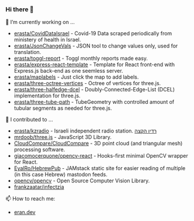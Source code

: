 ### Hi there 👋
🔭 I’m currently working on ...  
- [erasta/CovidDataIsrael](https://github.com/erasta/CovidDataIsrael) - Covid-19 Data scraped periodically from ministery of health in Israel. 
- [erasta/JsonChangeVals](https://github.com/erasta/JsonChangeVals) - JSON tool to change values only, used for translation. 
- [erasta/toggl-report](https://github.com/erasta/toggl-report) - Toggl monthly reports made easy.
- [erasta/express-react-template](https://github.com/erasta/express-react-template) - Template for React front-end with Express.js back-end as one seemless server.
- [erasta/maplabels](https://github.com/erasta/maplabels) - Just click the map to add labels.
- [erasta/three-octree-vertices](https://github.com/erasta/three-octree-vertices) - Octree of vertices for three.js.
- [erasta/three-halfedge-dcel](https://github.com/erasta/three-halfedge-dcel) - Doubly-Connected-Edge-List (DCEL) implementation for three.js.
- [erasta/three-tube-path](https://github.com/erasta/three-tube-path) - TubeGeometry with controlled amount of tubular segments as needed for three.js.

👯 I contributed to ...  
- [erasta/kzradio](https://github.com/erasta/kzradio) - Israeli independent radio station. [רדיו הקצה](https://www.kzradio.net/)
- [mrdoob/three.js](https://github.com/mrdoob/three.js) - JavaScript 3D Library.
- [CloudCompare/CloudCompare](https://github.com/CloudCompare/CloudCompare) - 3D point cloud (and triangular mesh) processing software.
- [giacomocerquone/opencv-react](https://github.com/giacomocerquone/opencv-react) - Hooks-first minimal OpenCV wrapper for React.
- [EyalRo/HebrewPub](https://github.com/EyalRo/HebrewPub) - JAMstack static site for easier reading of multiple (in this case Hebrew) mastodon feeds.
- [opencv/opencv](https://github.com/opencv/opencv) - Open Source Computer Vision Library.
- [frankzaatar/infectzia](https://github.com/frankzaatar/infectzia)

📫 How to reach me:  
- [eran.dev](https://eran.dev/)


<!--
**erasta/erasta** is a ✨ _special_ ✨ repository because its `README.md` (this file) appears on your GitHub profile.

Here are some ideas to get you started:

- 🌱 I’m currently learning ...
- 👯 I’m looking to collaborate on ...
- 🤔 I’m looking for help with ...
- 💬 Ask me about ...
- 😄 Pronouns: ...
- ⚡ Fun fact: ...
-->
